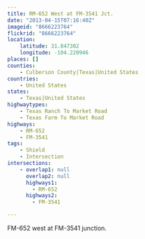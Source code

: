 ```yaml
---
title: RM-652 West at FM-3541 Jct.
date: "2013-04-15T07:16:40Z"
imageid: "8666223764"
flickrid: "8666223764"
location:
    latitude: 31.847302
    longitude: -104.220946
places: []
counties:
    - Culberson County|Texas|United States
countries:
    - United States
states:
    - Texas|United States
highwaytypes:
    - Texas Ranch To Market Road
    - Texas Farm To Market Road
highways:
    - RM-652
    - FM-3541
tags:
    - Shield
    - Intersection
intersections:
    - overlap1: null
      overlap2: null
      highways1:
        - RM-652
      highways2:
        - FM-3541

---
```

FM-652 west at FM-3541 junction.